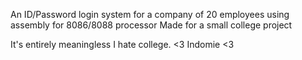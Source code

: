 An ID/Password login system for a company of 20 employees using assembly for 8086/8088 processor
Made for a small college project

It's entirely meaningless
I hate college.
<3 Indomie <3
